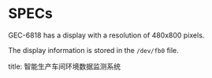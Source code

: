 # SPECs

GEC-6818 has a display with a resolution of 480x800 pixels.

The display information is stored in the `/dev/fb0` file.

title: 智能生产车间环境数据监测系统
